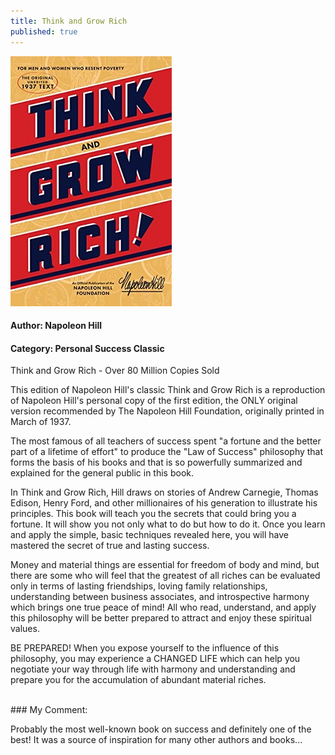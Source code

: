 ```yaml
---
title: Think and Grow Rich
published: true
---
```


[<img src="/books/assets/thinkandgrowrich_book.jpg">](https://www.amazon.com/Think-Grow-Rich-Publication-Foundation-ebook/dp/B07P896HSJ/ref=sr_1_1?dchild=1&keywords=think+%26+grow+rich+original&qid=1632985183&s=digital-text&sr=1-1)

#### Author: Napoleon Hill
#### Category: Personal Success Classic

Think and Grow Rich - Over 80 Million Copies Sold

This edition of Napoleon Hill's classic Think and Grow Rich is a reproduction of Napoleon Hill's personal copy of the first edition, the ONLY original version recommended by The Napoleon Hill Foundation, originally printed in March of 1937.

The most famous of all teachers of success spent "a fortune and the better part of a lifetime of effort" to produce the "Law of Success" philosophy that forms the basis of his books and that is so powerfully summarized and explained for the general public in this book.

In Think and Grow Rich, Hill draws on stories of Andrew Carnegie, Thomas Edison, Henry Ford, and other millionaires of his generation to illustrate his principles. This book will teach you the secrets that could bring you a fortune. It will show you not only what to do but how to do it. Once you learn and apply the simple, basic techniques revealed here, you will have mastered the secret of true and lasting success.

Money and material things are essential for freedom of body and mind, but there are some who will feel that the greatest of all riches can be evaluated only in terms of lasting friendships, loving family relationships, understanding between business associates, and introspective harmony which brings one true peace of mind! All who read, understand, and apply this philosophy will be better prepared to attract and enjoy these spiritual values.

BE PREPARED! When you expose yourself to the influence of this philosophy, you may experience a CHANGED LIFE which can help you negotiate your way through life with harmony and understanding and prepare you for the accumulation of abundant material riches.

<br>
### My Comment:

Probably the most well-known book on success and definitely one of the best! It was a source of inspiration for many other authors and books...
